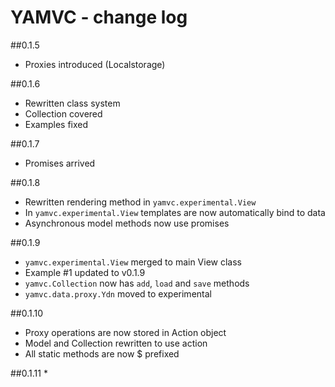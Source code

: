 YAMVC - change log
=============

##0.1.5
* Proxies introduced (Localstorage)

##0.1.6
* Rewritten class system
* Collection covered
* Examples fixed

##0.1.7
* Promises arrived

##0.1.8
* Rewritten rendering method in `yamvc.experimental.View`
* In `yamvc.experimental.View` templates are now automatically bind to data
* Asynchronous model methods now use promises

##0.1.9
* `yamvc.experimental.View` merged to main View class
* Example #1 updated to v0.1.9
* `yamvc.Collection` now has `add`, `load` and `save` methods
* `yamvc.data.proxy.Ydn` moved to experimental

##0.1.10
* Proxy operations are now stored in Action object
* Model and Collection rewritten to use action
* All static methods are now $ prefixed

##0.1.11
*